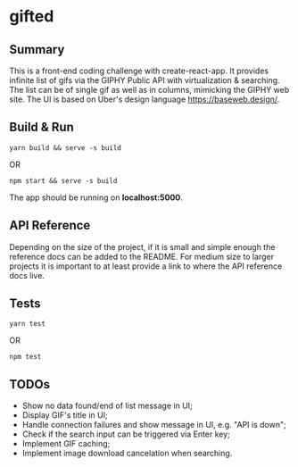 # gifted

## Summary

This is a front-end coding challenge with create-react-app.
It provides infinite list of gifs via the GIPHY Public API with virtualization & searching.
The list can be of single gif as well as in columns, mimicking the GIPHY web site.
The UI is based on Uber's design language https://baseweb.design/.

## Build & Run

    yarn build && serve -s build

OR

    npm start && serve -s build
    
The app should be running on **localhost:5000**.

## API Reference

Depending on the size of the project, if it is small and simple enough the reference docs can be added to the README. For medium size to larger projects it is important to at least provide a link to where the API reference docs live.

## Tests

    yarn test

OR

    npm test

## TODOs

* Show no data found/end of list message in UI;
* Display GIF's title in UI;
* Handle connection failures and show message in UI, e.g. "API is down";
* Check if the search input can be triggered via Enter key;
* Implement GIF caching;
* Implement image download cancelation when searching.
